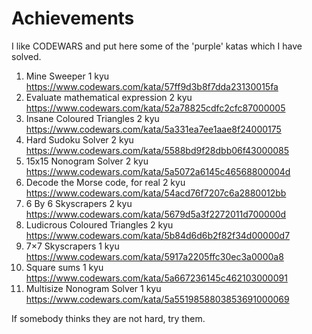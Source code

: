 # Achievements
I like CODEWARS and put here some of the 'purple' katas which I have solved.
1. Mine Sweeper 1 kyu https://www.codewars.com/kata/57ff9d3b8f7dda23130015fa
2. Evaluate mathematical expression 2 kyu https://www.codewars.com/kata/52a78825cdfc2cfc87000005
3. Insane Coloured Triangles 2 kyu https://www.codewars.com/kata/5a331ea7ee1aae8f24000175
4. Hard Sudoku Solver 2 kyu https://www.codewars.com/kata/5588bd9f28dbb06f43000085
5. 15x15 Nonogram Solver 2 kyu https://www.codewars.com/kata/5a5072a6145c46568800004d
6. Decode the Morse code, for real 2 kyu https://www.codewars.com/kata/54acd76f7207c6a2880012bb
7. 6 By 6 Skyscrapers 2 kyu https://www.codewars.com/kata/5679d5a3f2272011d700000d
8. Ludicrous Coloured Triangles 2 kyu https://www.codewars.com/kata/5b84d6d6b2f82f34d00000d7
9. 7×7 Skyscrapers 1 kyu https://www.codewars.com/kata/5917a2205ffc30ec3a0000a8
10. Square sums 1 kyu https://www.codewars.com/kata/5a667236145c462103000091
11. Multisize Nonogram Solver 1 kyu https://www.codewars.com/kata/5a5519858803853691000069
    



   

If somebody thinks they are not hard, try them. 

